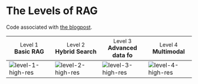 # The Levels of RAG

Code associated with [the blogpost](https://xebia.com/blog/levels-of-rag/).

| <span style="font-weight: normal;font-size: 90%;">Level 1</span><br>Basic RAG | <span style="font-weight: normal;font-size: 90%;">Level 2</span><br>Hybrid Search | <span style="font-weight: normal;font-size: 90%;">Level 3</span><br>Ad<wbr>van<wbr>ced data fo | <span style="font-weight: normal;font-size: 90%;">Level 4</span><br>Multi<wbr>modal |
|-|-|-|-|
| ![level-1-high-res](https://github.com/user-attachments/assets/f3b590ef-6335-45f3-84f5-87b259681ac4) | ![level-2-high-res](https://github.com/user-attachments/assets/af12142f-0b38-4f10-8a9a-b67d39ee0cb6) | ![level-3-high-res](https://github.com/user-attachments/assets/8202704f-f7e1-481c-b016-a53dde25e42b) | ![level-4-high-res](https://github.com/user-attachments/assets/12d2e200-f03c-4ec0-aa67-ac9c99dc9f64) |
